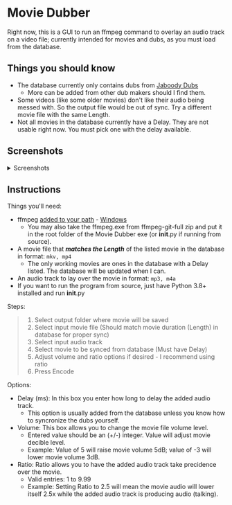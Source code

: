 # Movie Dubber
Right now, this is a GUI to run an ffmpeg command to overlay an audio track on a video file; currently intended for movies and dubs, as you must load from the database.

## Things you should know
- The database currently only contains dubs from [Jaboody Dubs](https://www.patreon.com/jaboodydubs/posts)
  - More can be added from other dub makers should I find them.
- Some videos (like some older movies) don't like their audio being messed with. So the output file would be out of sync. Try a different movie file with the same Length.
- Not all movies in the database currently have a Delay. They are not usable right now. You must pick one with the delay available.

## Screenshots
<details>
  <summary>Screenshots</summary>

  ![Main Screen](https://github.com/f09f9095/Movie-Dubber/blob/main/etc/Main%20Screen.png?raw=true)
  ![Database](https://github.com/f09f9095/Movie-Dubber/blob/main/etc/Database.png?raw=true)
</details>


## Instructions
Things you'll need:
- ffmpeg [added to your path](https://www.youtube.com/watch?v=3z9rUl9r2oA) - [Windows](https://www.gyan.dev/ffmpeg/builds/ffmpeg-git-full.7z)
  - You may also take the ffmpeg.exe from ffmpeg-git-full zip and put it in the root folder of the Movie Dubber exe (or __init__.py if running from source).
- A movie file that **_matches the Length_** of the listed movie in the database in format: `mkv, mp4`
  - The only working movies are ones in the database with a Delay listed. The database will be updated when I can.
- An audio track to lay over the movie in format: `mp3, m4a`
- If you want to run the program from source, just have Python 3.8+ installed and run __init__.py

Steps:
>1. Select output folder where movie will be saved
>2. Select input movie file (Should match movie duration (Length) in database for proper sync)
>3. Select input audio track
>4. Select movie to be synced from database (Must have Delay)
>5. Adjust volume and ratio options if desired - I recommend using ratio
>6. Press Encode

Options:
- Delay (ms): In this box you enter how long to delay the added audio track.
  - This option is usually added from the database unless you know how to syncronize the dubs yourself.
- Volume: This box allows you to change the movie file volume level.
  - Entered value should be an (+/-) integer. Value will adjust movie decible level.
  - Example: Value of 5 will raise movie volume 5dB; value of -3 will lower movie volume 3dB.
- Ratio: Ratio allows you to have the added audio track take precidence over the movie.
  - Valid entries: 1 to 9.99
  - Example: Setting Ratio to 2.5 will mean the movie audio will lower itself 2.5x while the added audio track is producing audio (talking).
